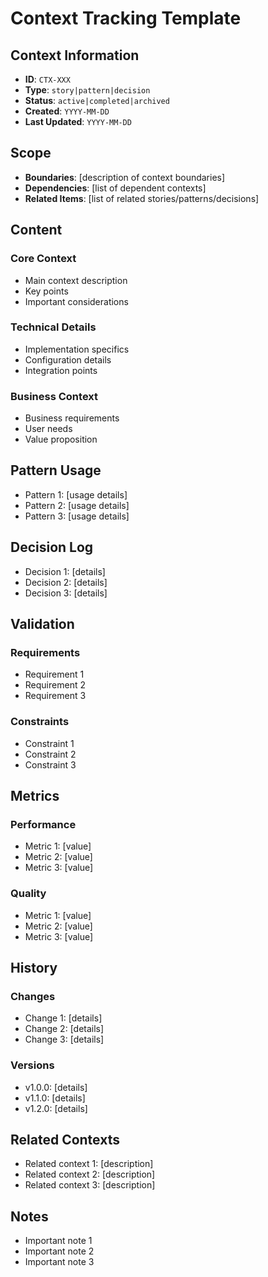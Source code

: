 # Context Tracking Template

## Context Information
- **ID**: `CTX-XXX`
- **Type**: `story|pattern|decision`
- **Status**: `active|completed|archived`
- **Created**: `YYYY-MM-DD`
- **Last Updated**: `YYYY-MM-DD`

## Scope
- **Boundaries**: [description of context boundaries]
- **Dependencies**: [list of dependent contexts]
- **Related Items**: [list of related stories/patterns/decisions]

## Content

### Core Context
- Main context description
- Key points
- Important considerations

### Technical Details
- Implementation specifics
- Configuration details
- Integration points

### Business Context
- Business requirements
- User needs
- Value proposition

## Pattern Usage
- Pattern 1: [usage details]
- Pattern 2: [usage details]
- Pattern 3: [usage details]

## Decision Log
- Decision 1: [details]
- Decision 2: [details]
- Decision 3: [details]

## Validation

### Requirements
- Requirement 1
- Requirement 2
- Requirement 3

### Constraints
- Constraint 1
- Constraint 2
- Constraint 3

## Metrics

### Performance
- Metric 1: [value]
- Metric 2: [value]
- Metric 3: [value]

### Quality
- Metric 1: [value]
- Metric 2: [value]
- Metric 3: [value]

## History

### Changes
- Change 1: [details]
- Change 2: [details]
- Change 3: [details]

### Versions
- v1.0.0: [details]
- v1.1.0: [details]
- v1.2.0: [details]

## Related Contexts
- Related context 1: [description]
- Related context 2: [description]
- Related context 3: [description]

## Notes
- Important note 1
- Important note 2
- Important note 3 